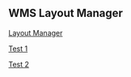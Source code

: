 ## WMS Layout Manager

[Layout Manager](https://tulinho.github.io/vue-threejs-wms/target/)


[Test 1](https://tulinho.github.io/vue-threejs-wms/test.html)

[Test 2](https://tulinho.github.io/vue-threejs-wms/test/)
